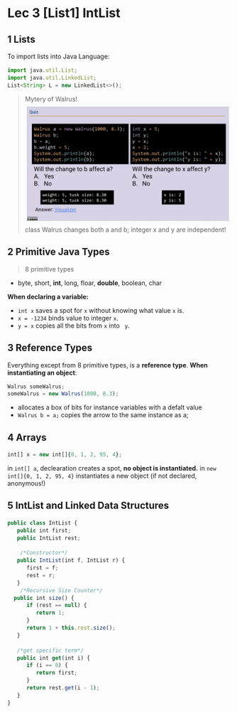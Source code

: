 # Lec 3 [List1] IntList
## 1 Lists
To import lists into Java Language:
```js
import java.util.List;
import java.util.LinkedList;
List<String> L = new LinkedList<>();
```
> Mytery of Walrus!
![](assets/17255756253072.jpg)
class Walrus changes both a and b; integer x and y are independent!
## 2 Primitive Java Types
> 8 primitive types
- byte, short, **int**, long, floar, **double**, boolean, char

**When declaring a variable:**
- `int x` saves a spot for `x` without knowing what value `x` is.
- `x = -1234` binds value to integer `x`.
- `y = x` copies all the bits from `x` into ` y`. 
## 3 Reference Types
Everything except from 8 primitive types, is a **reference type**. 
**When instantiating an object**:
```js
Walrus someWalrus;
someWalrus = new Walrus(1000, 8.3);
```
 - allocates a box of bits for instance variables with a defalt value
- `Walrus b = a;` copies the arrow to the same instance as a;
## 4 Arrays
```js
int[] x = new int[]{0, 1, 2, 95, 4};
```
in `int[] a`, declearation creates a spot, **no object is instantiated.**
in `new int[]{0, 1, 2, 95, 4}` instantiates a new object (if not declared, anonymous!)
## 5 IntList and Linked Data Structures
```js
public class IntList {
   public int first;
   public IntList rest;

    /*Constructor*/
   public IntList(int f, IntList r) {
      first = f;
      rest = r;
   }
    /*Recursive Size Counter*/
  public int size() {
      if (rest == null) {
         return 1;
      }
      return 1 + this.rest.size();
   }
   
   /*get specific term*/
   public int get(int i) {
      if (i == 0) {
         return first;
      }
      return rest.get(i - 1);
   }
}
```
